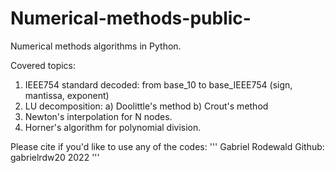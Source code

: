 # Numerical-methods-public-
Numerical methods algorithms in Python.

Covered topics:

1. IEEE754 standard decoded: from base_10 to base_IEEE754 (sign, mantissa, exponent)
2. LU decomposition:
  a) Doolittle's method
  b) Crout's method
3. Newton's interpolation for N nodes.
4. Horner's algorithm for polynomial division.


Please cite if you'd like to use any of the codes:
'''
Gabriel Rodewald
Github: gabrielrdw20
2022
'''
